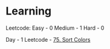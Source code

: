 # Learning

Leetcode:
Easy - 0
Medium - 1
Hard - 0

Day - 1
 Leetcode - [75. Sort Colors](https://github.com/EshwarCVS/Learning/blob/master/Leetcode/Problems/Medium/sortColors.py)

